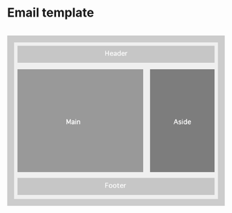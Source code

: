 <h1>Email template</h1>
<br>
<img src="https://github.com/sirbrad/HTML-Email-Template/blob/master/Diagram.png" alt="Diagram" />
